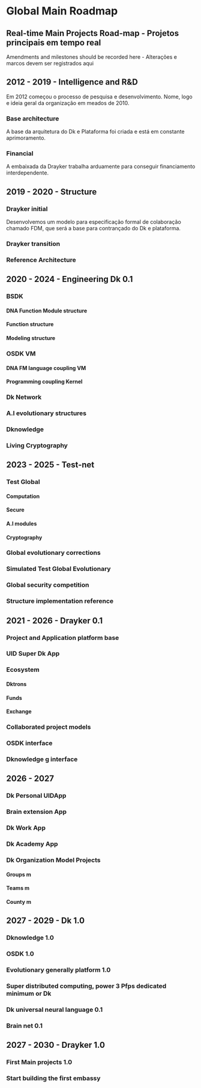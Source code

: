 # Global Main Roadmap

## Real-time Main Projects Road-map - Projetos principais em tempo real
Amendments and milestones should be recorded here - Alterações e marcos devem ser registrados aqui

## 2012 - 2019 - Intelligence and R&D
Em 2012 começou o processo de pesquisa e desenvolvimento. Nome, logo e ideia geral da organização em meados de 2010. 
### Base architecture
A base da arquitetura do Dk e Plataforma foi criada e está em constante aprimoramento.
### Financial
A embaixada da Drayker trabalha arduamente para conseguir financiamento interdependente. 
## 2019 - 2020 -  Structure 
### Drayker initial
Desenvolvemos um modelo para especificação formal de colaboração chamado FDM, que será a base para contrançado do Dk e plataforma.
### Drayker transition
### Reference Architecture

## 2020 - 2024 - Engineering  Dk 0.1
### BSDK 
#### DNA Function Module structure
#### Function structure
#### Modeling structure 
### OSDK VM 
#### DNA FM language coupling VM
#### Programming coupling Kernel 
### Dk Network 
### A.I evolutionary structures
### Dknowledge 
### Living Cryptography 


## 2023 - 2025 - Test-net
### Test Global
#### Computation
#### Secure
#### A.I modules 
#### Cryptography 
### Global evolutionary corrections
### Simulated Test Global Evolutionary
### Global security competition 
### Structure implementation reference 

## 2021 - 2026 - Drayker 0.1
### Project and Application platform base 
### UID Super Dk App 
### Ecosystem 
#### Dktrons
#### Funds 
#### Exchange
### Collaborated project models   
### OSDK interface
### Dknowledge g interface

## 2026 - 2027
### Dk Personal UIDApp
### Brain extension App
### Dk Work App 
### Dk Academy App 
### Dk Organization Model Projects 
#### Groups m
#### Teams m 
#### County m 

## 2027 - 2029 - Dk 1.0
### Dknowledge 1.0
### OSDK 1.0
### Evolutionary generally platform 1.0
### Super distributed computing, power 3 Pfps dedicated minimum or Dk
### Dk universal neural language 0.1
### Brain net 0.1

## 2027 - 2030 - Drayker 1.0
### First Main projects 1.0 
### Start building the first embassy

